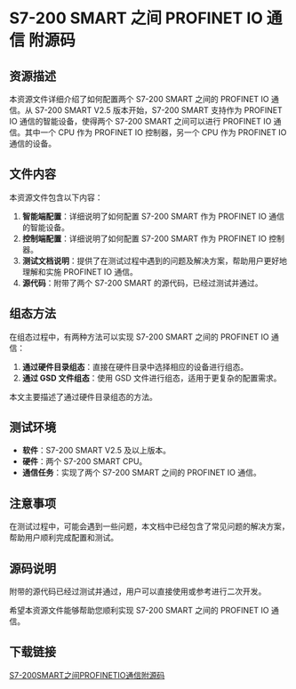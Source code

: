 # S7-200 SMART 之间 PROFINET IO 通信 附源码

## 资源描述

本资源文件详细介绍了如何配置两个 S7-200 SMART 之间的 PROFINET IO 通信。从 S7-200 SMART V2.5 版本开始，S7-200 SMART 支持作为 PROFINET IO 通信的智能设备，使得两个 S7-200 SMART 之间可以进行 PROFINET IO 通信。其中一个 CPU 作为 PROFINET IO 控制器，另一个 CPU 作为 PROFINET IO 通信的设备。

## 文件内容

本资源文件包含以下内容：

1. **智能端配置**：详细说明了如何配置 S7-200 SMART 作为 PROFINET IO 通信的智能设备。
2. **控制端配置**：详细说明了如何配置 S7-200 SMART 作为 PROFINET IO 控制器。
3. **测试文档说明**：提供了在测试过程中遇到的问题及解决方案，帮助用户更好地理解和实施 PROFINET IO 通信。
4. **源代码**：附带了两个 S7-200 SMART 的源代码，已经过测试并通过。

## 组态方法

在组态过程中，有两种方法可以实现 S7-200 SMART 之间的 PROFINET IO 通信：

1. **通过硬件目录组态**：直接在硬件目录中选择相应的设备进行组态。
2. **通过 GSD 文件组态**：使用 GSD 文件进行组态，适用于更复杂的配置需求。

本文主要描述了通过硬件目录组态的方法。

## 测试环境

- **软件**：S7-200 SMART V2.5 及以上版本。
- **硬件**：两个 S7-200 SMART CPU。
- **通信任务**：实现了两个 S7-200 SMART 之间的 PROFINET IO 通信。

## 注意事项

在测试过程中，可能会遇到一些问题，本文档中已经包含了常见问题的解决方案，帮助用户顺利完成配置和测试。

## 源码说明

附带的源代码已经过测试并通过，用户可以直接使用或参考进行二次开发。

希望本资源文件能够帮助您顺利实现 S7-200 SMART 之间的 PROFINET IO 通信。

## 下载链接

[S7-200SMART之间PROFINETIO通信附源码](https://pan.quark.cn/s/f99a521e536e)